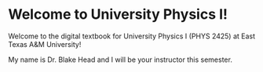 # Welcome to University Physics I!

Welcome to the digital textbook for University Physics I (PHYS 2425) at East Texas A&M University!

My name is Dr. Blake Head and I will be your instructor this semester.  

```{tableofcontents}
```

